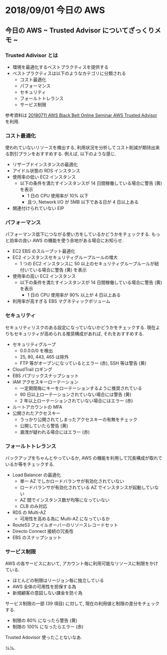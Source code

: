 # 2018/09/01 今日の AWS

## 今日の AWS ~ Trusted Advisor についてざっくりメモ ~

### Trusted Adivisor とは

* 環境を最適化するベストプラクティスを提供する
* ベストプラクティスは以下のようなカテゴリに分類される
    * コスト最適化
    * パフォーマンス
    * セキュリティ
    * フォールトトレランス
    * サービス制限

参考資料は [20180711 AWS Black Belt Online Seminar AWS Trusted Advisor](https://www.slideshare.net/AmazonWebServicesJapan/20180711-aws-black-belt-online-seminar-aws-trusted-advisor) を利用.

### コスト最適化

使われていないリソースを検出する, 利用状況を分析してコスト削減が期待出来る割引プランをおすすめする. 例えば, 以下のような感じ.

* リザーブドインスタンスの最適化
* アイドル状態の RDS インスタンス
* 使用率の低い EC2 インスタンス
    * 以下の条件を満たすインスタンスが 14 日間稼働している場合に警告 (黄) を表示
        * 1 日の CPU 使用率が 10% 以下
        * 且つ, Network I/O が 5MB 以下である日が 4 日以上ある
* 関連付けられていない EIP

### パフォーマンス

パフォーマンス低下につながる使い方をしているかどうかをチェックする. もっと効率の良い AWS の機能を使う余地がある場合にお知らせ.

* EC2 EBS のスループット最適化
* EC2 インスタンスセキュリティグループルールの増大
    * 1 つの EC2 インスタンスに 50 以上のセキュリティグループルールが紐付いている場合に警告 (黄) を表示
* 使用率の高い EC2 インスタンス
    * 以下の条件を満たすインスタンスが 14 日間稼働している場合に警告 (黄) を表示
        * 1 日の CPU 使用率が 90% 以上が 4 日以上ある
* 利用率が高すぎる EBS マグネティックボリューム

### セキュリティ

セキュリティリスクのある設定になっていないかどうかをチェックする. 現在よりもセキュリティが高められる推奨構成があれば, それをおすすめする.

* セキュリティグループ
    * 0.0.0.0/0 を検出
    * 25, 80, 443, 465 は除外
    * FTP 等がオープンになっているとエラー (赤), SSH 等は警告 (黄)
* CloudTrail ロギング
* EBS パブリックスナップショット
* IAM アクセスキーローテーション
    * 一定期間毎にキーをローテーションするように推奨されている
    * 90 日以上ローテーションされていない場合には警告 (黄)
    * 2 年以上ローテーションされていない場合にはエラー (赤)
* ルートアカウントの MFA
* 公開されたアクセスキー
    * うっかり公開されてしまったアクセスキーの有無をチェック
    * 公開していたら警告 (黄)
    * 漏洩が疑われる場合にはエラー (赤)

### フォールトトレランス

バックアップをちゃんとやっているか, AWS の機能を利用して冗長構成が取れているか等をチェックする.

* Load Balancer の最適化
    * 単一 AZ でしかロードバランサが有効化されていない
    * ロードバランサが有効化されている AZ でインスタンスが起動していない
    * AZ 間でインスタンス数が均等になっていない
    * CLB のみ対応
* RDS の Multi-AZ
    * 可用性を高める為に Multi-AZ になっているか
* Route53 フェイルオーバーのリソースレコードセット
* Directo Connect 接続の冗長性
* EBS のスナップショット

### サービス制限

AWS の各サービスにおいて, アカウント毎に利用可能なリソースに制限をかけている.

* ほとんどの制限はリージョン毎に独立している
* AWS 全体の可用性を担保する為
* 新規顧客の意図しない課金を防ぐ為

サービス制限の一部 (39 項目) に対して, 現在の利用値と制限の差分をチェックする.

* 制限の 80% になったら警告 (黄)
* 制限の 100% になったらエラー (赤)

Trusted Adovisor 使ったことないなあ.

ﾌﾑﾌﾑ.
